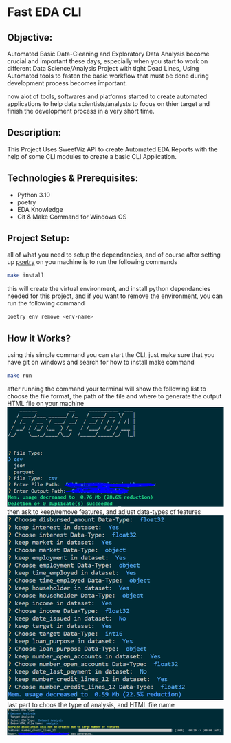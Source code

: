# Fast EDA CLI

## Objective:

Automated Basic Data-Cleaning and Exploratory Data Analysis become crucial and important these days, especially when you start to work on different Data Science/Analysis Project with tight Dead Lines, Using Automated tools to fasten the basic workflow that must be done during development process becomes important.

now alot of tools, softwares and platforms started to create automated applications to help data scientists/analysts to focus on thier target and finish the development process in a very short time.

## Description:

This Project Uses SweetViz API to create Automated EDA Reports with the help of some CLI modules to create a basic CLI Application.

## Technologies & Prerequisites:

- Python 3.10
- poetry
- EDA Knowledge
- Git & Make Command for Windows OS

## Project Setup:

all of what you need to setup the dependancies, and of course after setting up [poetry](https://python-poetry.org/docs/) on you machine is to run the following commands 
```bash
make install
```
this will create the virtual environment, and install python dependancies needed for this project, and if you want to remove the environment, you can run the following command
```bash
poetry env remove <env-name>
```

## How it Works?

using this simple command you can start the CLI, just make sure that you have git on windows and search for how to install make command
```bash
make run
```
after running the command your terminal will show the following list to choose the file format, the path of the file and where to generate the output HTML file on your machine
![](imgs/img1.PNG)
then ask to keep/remove features, and adjust data-types of features
![](imgs/img2.PNG)
last part to choos the type of analysis, and HTML file name
![](imgs/img3.PNG)